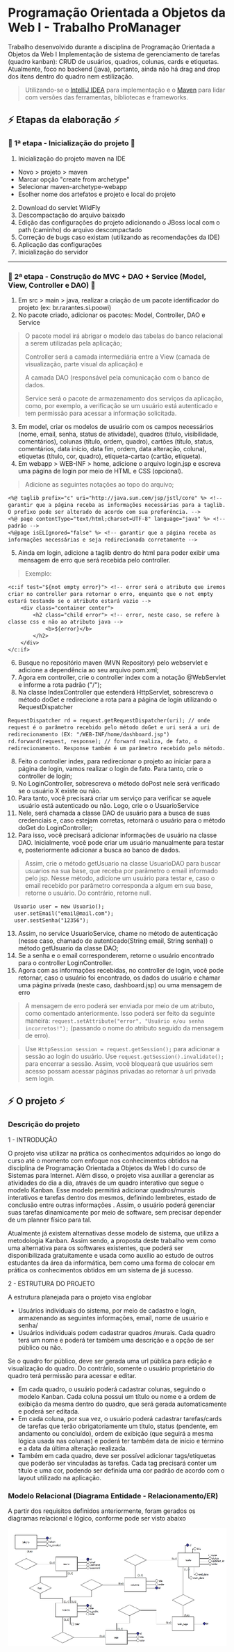 # Programação Orientada a Objetos da Web I - Trabalho ProManager
Trabalho desenvolvido durante a disciplina de Programação Orientada a Objetos da Web I
Implementação de sistema de gerenciamento de tarefas (quadro kanban): CRUD de usuários, quadros, colunas, cards e etiquetas. Atualmente, 
foco no backend (java), portanto, ainda não há drag and drop dos itens dentro do quadro nem estilização. 

> Utilizando-se o [IntelliJ IDEA](https://www.jetbrains.com/pt-br/idea/) para implementação e o [Maven](https://mvnrepository.com/) 
> para lidar com versões das ferramentas, bibliotecas e frameworks.

## :zap: Etapas da elaboração :zap: 
### 🔸 1ª etapa - Inicialização do projeto 🔸
1. Inicialização do projeto maven na IDE 
 - Novo > projeto > maven
 - Marcar opção "create from archetype" 
 - Selecionar maven-archetype-webapp
 - Esolher nome dos artefatos e projeto e local do projeto
2. Download do servlet WildFly
3. Descompactação do arquivo baixado
4. Edição das configurações do projeto adicionando o JBoss local com o path (caminho) do arquivo descompactado
5. Correção de bugs caso existam (utilizando as recomendações da IDE)
6. Aplicação das configurações
7. Inicialização do servidor
<hr />

### 🔸 2ª etapa - Construção do MVC + DAO + Service (Model, View, Controller e DAO) 🔸
1. Em src > main > java, realizar a criação de um pacote identificador do projeto (ex: br.rarantes.si.poowi)
2. No pacote criado, adicionar os pacotes: Model, Controller, DAO e Service

> O pacote model irá abrigar o modelo das tabelas do banco relacional a serem utilizadas pela aplicação; 
> 
> Controller será a camada intermediária entre a View (camada de visualização, parte visual da aplicação) e 
> 
>  A camada DAO (responsável pela comunicação com o banco de dados. 
>  
>  Service será o pacote de armazenamento dos serviços da aplicação, 
> como, por exemplo, a verificação se um usuário está autenticado e tem permissão para acessar a informação solicitada.

3. Em model, criar os modelos de usuário com os campos necessários (nome, email, senha, status de atividade), quadros (título, 
visibilidade, comentários), colunas (título, ordem, quadro), cartões (título, status, comentários, data início, data fim, ordem, data alteração, coluna),
etiquetas (título, cor, quadro), etiqueta-cartao (cartão, etiqueta).
4. Em webapp > WEB-INF > home, adicione o arquivo login.jsp e escreva uma página de login por meio de HTML e CSS (opcional).
> Adicione as seguintes notações ao topo do arquivo; 
```
<%@ taglib prefix="c" uri="http://java.sun.com/jsp/jstl/core" %> <!-- garantir que a página receba as informações necessárias para a taglib. O prefixo pode ser alterado de acordo com sua preferência. -->
<%@ page contentType="text/html;charset=UTF-8" language="java" %> <!-- padrão -->
<%@page isELIgnored="false" %> <!-- garantir que a página receba as informações necessárias e seja redirecionada corretamente -->
```
5. Ainda em login, adicione a taglib dentro do html para poder exibir uma mensagem de erro que será recebida pelo controller.
> Exemplo: 
```
<c:if test="${not empty error}"> <!-- error será o atributo que iremos criar no controller para retornar o erro, enquanto que o not empty estará testando se o atributo estará vazio -->
    <div class="container center">
        <h2 class="child error"> <!-- error, neste caso, se refere à classe css e não ao atributo java -->
            <b>${error}</b>
        </h2>
    </div>
</c:if>
 ```
6. Busque no repositório maven (MVN Repository) pelo webservlet e adicione a dependência ao seu arquivo pom.xml;
7. Agora em controller, crie o controller index com a notação @WebServlet e informe a rota padrão ("/");
8. Na classe IndexController que estenderá HttpServlet, sobrescreva o método doGet e redirecione a rota para a página de login utilizando o RequestDispatcher
```
RequestDispatcher rd = request.getRequestDispatcher(uri); // onde request é o parâmetro recebido pelo método doGet e uri será a uri de redirecionamento (EX: "/WEB-INF/home/dashboard.jsp")
rd.forward(request, response); // forward realiza, de fato, o redirecionamento. Response também é um parâmetro recebido pelo método.
```
8. Feito o controller index, para redirecionar o projeto ao iniciar para a página de login, vamos realizar o login de fato. Para tanto, crie o 
controller de login;
9. No LoginController, sobrescreva o método doPost nele será verificado se o usuário X existe ou não. 
10. Para tanto, você precisará criar um serviço para verificar se aquele usuário está autenticado ou não. Logo, crie o o UsuarioService
11. Nele, será chamada a classe DAO de usuário para a busca de suas credenciais e, caso estejam corretas, retornará o usuário para o método doGet do 
LoginController;
12. Para isso, você precisará adicionar informações de usuário na classe DAO. Inicialmente, você pode criar um usuário manualmente para testar e, 
posteriormente adicionar a busca ao banco de dados.
> Assim, crie o método getUsuario na classe UsuarioDAO para buscar usuarios na sua base, que receba por parâmetro o email informado pelo jsp. 
> Nesse método, adicione um usuário para testar e, caso o email 
> recebido por parâmetro corresponda a algum em sua base, retorne o usuário. Do contrário, retorne null.
```
  Usuario user = new Usuario();
  user.setEmail("email@mail.com");
  user.sestSenha("12356");
```
13. Assim, no service UsuarioService, chame no método de autenticação (nesse caso, chamado de autenticado(String email, String senha)) o método 
getUsuario da classe DAO;
14. Se a senha e o email corresponderem, retorne o usuário encontrado para o controller LoginController.
15. Agora com as informações recebidas, no controller de login, você pode retornar, caso o usuário foi encontrado, os dados do usuário e chamar uma 
página privada (neste caso, dashboard.jsp) ou uma mensagem de erro
> A mensagem de erro poderá ser enviada por meio de um atributo, como comentado anteriormente. Isso poderá ser feito da seguinte maneira: 
`` request.setAttribute("error", "Usuário e/ou senha incorretos!"); ``
> (passando o nome do atributo seguido da mensagem de erro).

> Use ``HttpSession session = request.getSession();`` para adicionar a sessão ao login do usuário. Use ``request.getSession().invalidate();`` para encerrar 
a sessão. 
> Assim, você bloqueará que usuários sem acesso possam acessar páginas privadas ao retornar à url privada sem login.

## :zap: O projeto :zap:
### Descrição do projeto
1 - INTRODUÇÃO

O projeto visa utilizar na prática os conhecimentos adquiridos ao longo do curso até o
momento com enfoque nos conhecimentos obtidos na disciplina de Programação Orientada
a Objetos da Web I do curso de Sistemas para Internet. Além disso, o projeto visa auxiliar a
gerenciar as atividades do dia a dia, através de um quadro interativo que segue o modelo
Kanban. Esse modelo permitirá adicionar quadros/murais interativos e tarefas dentro dos
mesmos, definindo lembretes, estado de conclusão entre outras informações . Assim, o
usuário poderá gerenciar suas tarefas dinamicamente por meio de software, sem precisar
depender de um planner físico para tal.

Atualmente já existem alternativas desse modelo de sistema, que utiliza a metodologia
Kanban. Assim sendo, a proposta deste trabalho vem como uma alternativa para os
softwares existentes, que poderá ser disponibilizada gratuitamente e usada como auxílio ao
estudo de outros estudantes da área da informática, bem como uma forma de colocar em
prática os conhecimentos obtidos em um sistema de já sucesso.

2 - ESTRUTURA DO PROJETO

A estrutura planejada para o projeto visa englobar
- Usuários individuais do sistema, por meio de cadastro e login, armazenando
as seguintes informações, email, nome de usuário e senha/
- Usuários individuais podem cadastrar quadros /murais. Cada quadro terá um
nome e poderá ter também uma descrição e a opção de ser público ou não.

Se o quadro for público, deve ser gerada uma url pública para edição e
visualização do quadro. Do contrário, somente o usuário proprietário do
quadro terá permissão para acessar e editar.
- Em cada quadro, o usuário poderá cadastrar colunas, seguindo o modelo
Kanban. Cada coluna possui um título ou nome e a ordem de exibição da
mesma dentro do quadro, que será gerada automaticamente e poderá ser
editada.
- Em cada coluna, por sua vez, o usuário poderá cadastrar tarefas/cards de
tarefas que terão obrigatoriamente um título, status (pendente, em
andamento ou concluído), ordem de exibição (que seguirá a mesma lógica
usada nas colunas) e poderá ter também data de início e término e a data da
última alteração realizada.
- Também em cada quadro, deve ser possível adicionar tags/etiquetas que
poderão ser vinculadas às tarefas. Cada tag precisará conter um título e uma
cor, podendo ser definida uma cor padrão de acordo com o layout utilizado na
aplicação.

### Modelo Relacional (Diagrama Entidade - Relacionamento/ER)
A partir dos requisitos definidos anteriormente, foram gerados os diagramas relacional e lógico, conforme pode ser visto abaixo

![img](./poow1.jpg)
